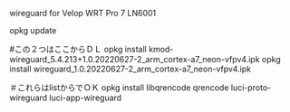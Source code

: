 wireguard for Velop WRT Pro 7 LN6001

opkg update

#この２つはここからＤＬ
opkg install kmod-wireguard_5.4.213+1.0.20220627-2_arm_cortex-a7_neon-vfpv4.ipk
opkg install wireguard_1.0.20220627-2_arm_cortex-a7_neon-vfpv4.ipk

＃これらはlistからでＯＫ
opkg install libqrencode qrencode luci-proto-wireguard luci-app-wireguard
